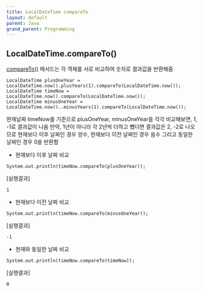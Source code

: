 ```yaml
---
title: LocalDateTime compareTo
layout: default
parent: Java
grand_parent: Programming
---
```



## LocalDateTime.compareTo()   
   
[compareTo()] 메서드는 각 객체를 서로 비교하여 숫자로 결과값을 반환해줌

```
LocalDateTime plusOneYear = LocalDateTime.now().plusYears(1).compareTo(LocalDateTime.now());
LocalDateTime timeNow = LocalDateTime.now().compareTo(LocalDateTime.now());
LocalDateTime minusOneYear = LocalDateTime.now()..minusYears(1).compareTo(LocalDateTime.now());
```
  
현재날짜 timeNow를 기준으로 plusOneYear, minusOneYear을 각각 비교해보면, 1, -1로 결과값이 나옴
만약, 1년이 아니라 각 2년씩 더하고 뺐다면 결과값은 2, -2로 나오므로 현재보다 이후 날짜인 경우 양수, 현재보다 이전 날짜인 경우 음수 그리고 동일한 날짜인 경우 0을 반환함

   
- 현재보다 이후 날짜 비교

```
System.out.println(timeNow.compareTo(plusOneYear));
```
   
[실행결과]   


```
1
```
   
- 현재보다 이전 날짜 비교

```
System.out.println(timeNow.compareTo(minusOneYear));
```
   
[실행결과]   


```
-1
```
   
- 현재와 동일한 날짜 비교

```
System.out.println(timeNow.compareTo(timeNow));
```
   
[실행결과]   


```
0
```

[compareTo()]: https://developer-talk.tistory.com/640 "java 날짜 비교하기"